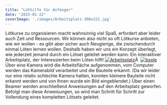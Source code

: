 ```yaml
---
title: "Löthilfe für Anfänger"
date: "2015-01-22"
coverImage: './images/Arbeitsplatz-300x222.jpg'
---
```


Lötkurse zu organisieren macht wahnsinnig viel Spaß, erfordert aber leider auch Zeit und Ressourcen. Wir können also nicht so oft Lötkurse anbieten, wie wir wollen - es gibt aber sicher auch Neugierige, die zwischendurch einmal Löten lernen wollen. Deshalb haben wir uns ein Konzept überlegt, wie jederzeit jemand durch ein Lötset geleitet werden kann: Ein interaktiver Arbeitsplatz, der Interessierten beim Löten hilft! [![Arbeitsplatz](../images/Arbeitsplatz-300x222.jpg)](https://hackzogtum-coburg.de/wp-content/uploads/2015/01/Arbeitsplatz.jpg)Â  [![bsple](../images/bsple-268x300.png) ](https://hackzogtum-coburg.de/wp-content/uploads/2015/01/bsple.png) Über eine Kamera wird die Arbeitsfläche aufgenommen, vom Computer werden das Kamerabild verarbeitet und die Bauteile erkannt. (Da wir leider nur eine relativ schlechte Kamera hatten, konnten kleinere Bauteile nicht erkannt werden und von Ihnen wurde ein Bild eingeblendet.) Über einen Beamer werden anschließend Anweisungen auf den Arbeitsplatz geworfen. Befolgt man diese Anweisungen, so wird man Schritt für Schritt zur Vollendung eines kompletten Lötsets geleitet.
